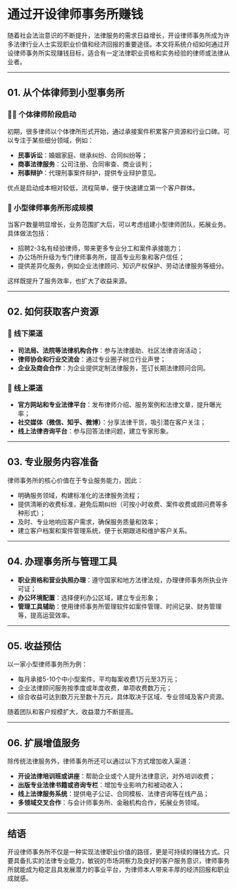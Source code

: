 # 通过开设律师事务所赚钱

随着社会法治意识的不断提升，法律服务的需求日益增长，开设律师事务所成为许多法律行业人士实现职业价值和经济回报的重要途径。本文将系统介绍如何通过开设律师事务所实现赚钱目标，适合有一定法律职业资格和实务经验的律师或法律从业者。

***

## 01. 从个体律师到小型事务所

### 👩‍⚖️ 个体律师阶段启动  
初期，很多律师以个体律所形式开始，通过承接案件积累客户资源和行业口碑。可以专注于某些细分领域，例如：

* **民事诉讼**：婚姻家庭、继承纠纷、合同纠纷等；
* **商事法律服务**：公司注册、合同审查、商业谈判；
* **刑事辩护**：代理刑事案件辩护，提供专业辩护意见。

优点是启动成本相对较低，流程简单，便于快速建立第一个客户群体。

### 👥 小型律师事务所形成规模  
当客户数量明显增长，业务范围扩大后，可以考虑组建小型律师团队，拓展业务。具体做法包括：

* 招聘2-3名有经验律师，带来更多专业分工和案件承接能力；
* 办公场所升级为专门律师事务所，提高专业形象和客户信任；
* 提供差异化服务，例如企业法律顾问、知识产权保护、劳动法律服务等细分。

这样既提升了服务效率，也扩大了收益来源。

***

## 02. 如何获取客户资源

### 📍 线下渠道  
* **司法局、法院等法律机构合作**：参与法律援助、社区法律咨询活动；
* **律师协会和行业交流会**：通过专业圈子树立行业声誉；
* **企业及商会合作**：为企业提供定制法律服务，签订长期法律顾问合同。

### 📱 线上渠道  
* **官方网站和专业法律平台**：发布律师介绍、服务案例和法律文章，提升曝光率；
* **社交媒体（微信、知乎、微博）**：分享法律干货，吸引潜在客户关注；
* **线上法律咨询平台**：参与回答法律问题，建立专家形象。

***

## 03. 专业服务内容准备

律师事务所的核心价值在于专业服务能力，因此：

* 明确服务领域，构建标准化的法律服务流程；
* 提供清晰的收费标准，避免后期纠纷（可按小时收费、案件收费或顾问费等多种形式）；
* 及时、专业地响应客户需求，确保服务质量和效率；
* 建立客户档案和案件管理系统，便于长期跟进和维护客户关系。

***

## 04. 办理事务所与管理工具

* **职业资格和营业执照办理**：遵守国家和地方法律法规，办理律师事务所执业许可证；
* **办公环境配置**：选择便利办公区域，建立专业形象；
* **管理工具辅助**：使用律师事务所管理软件如案件管理、时间记录、财务管理等，提高运营效率。

***

## 05. 收益预估

以一家小型律师事务所为例：

* 每月承接5-10个中小型案件，平均每案收费1万元至3万元；
* 企业法律顾问服务按季度或年度收费，单项收费数万元；
* 综合收益可达到数万元至数十万元，具体取决于区域、专业领域及客户资源。

随着团队和客户规模扩大，收益潜力不断提高。

***

## 06. 扩展增值服务

除传统法律服务外，律师事务所还可以通过以下方式增加收入渠道：

* **开设法律培训班或讲座**：帮助企业或个人提升法律意识，对外培训收费；
* **出版专业法律书籍或咨询专栏**：增加专业影响力和被动收入；
* **线上法律服务系统**：提供电子公证、合同模板、法律咨询等在线产品；
* **多领域交叉合作**：与会计师事务所、金融机构合作，拓展业务领域。

***

## 结语

开设律师事务所不仅是一种实现法律职业价值的路径，更是可持续的赚钱方式。只要具备扎实的法律专业能力，敏锐的市场洞察力及良好的客户服务意识，律师事务所就能成为稳定且具发展潜力的事业平台，为律师本人带来丰厚的经济回报和职业成就感。